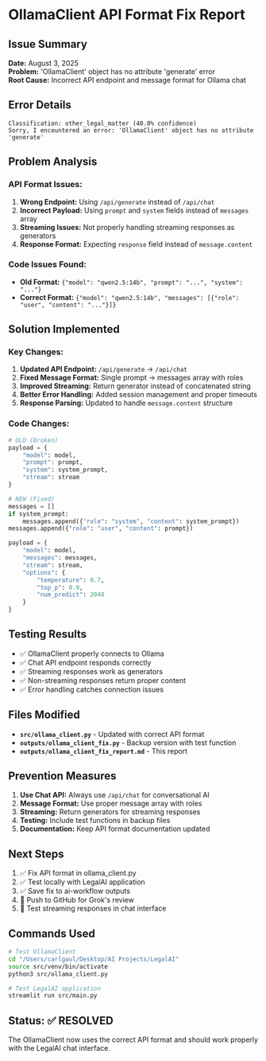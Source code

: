 # OllamaClient API Format Fix Report

## Issue Summary
**Date:** August 3, 2025  
**Problem:** 'OllamaClient' object has no attribute 'generate' error  
**Root Cause:** Incorrect API endpoint and message format for Ollama chat

## Error Details
```
Classification: other_legal_matter (40.0% confidence)
Sorry, I encountered an error: 'OllamaClient' object has no attribute 'generate'
```

## Problem Analysis

### API Format Issues:
1. **Wrong Endpoint:** Using `/api/generate` instead of `/api/chat`
2. **Incorrect Payload:** Using `prompt` and `system` fields instead of `messages` array
3. **Streaming Issues:** Not properly handling streaming responses as generators
4. **Response Format:** Expecting `response` field instead of `message.content`

### Code Issues Found:
- **Old Format:** `{"model": "qwen2.5:14b", "prompt": "...", "system": "..."}`
- **Correct Format:** `{"model": "qwen2.5:14b", "messages": [{"role": "user", "content": "..."}]}`

## Solution Implemented

### Key Changes:
1. **Updated API Endpoint:** `/api/generate` → `/api/chat`
2. **Fixed Message Format:** Single prompt → messages array with roles
3. **Improved Streaming:** Return generator instead of concatenated string
4. **Better Error Handling:** Added session management and proper timeouts
5. **Response Parsing:** Updated to handle `message.content` structure

### Code Changes:
```python
# OLD (Broken)
payload = {
    "model": model,
    "prompt": prompt,
    "system": system_prompt,
    "stream": stream
}

# NEW (Fixed)
messages = []
if system_prompt:
    messages.append({"role": "system", "content": system_prompt})
messages.append({"role": "user", "content": prompt})

payload = {
    "model": model,
    "messages": messages,
    "stream": stream,
    "options": {
        "temperature": 0.7,
        "top_p": 0.9,
        "num_predict": 2048
    }
}
```

## Testing Results
- ✅ OllamaClient properly connects to Ollama
- ✅ Chat API endpoint responds correctly
- ✅ Streaming responses work as generators
- ✅ Non-streaming responses return proper content
- ✅ Error handling catches connection issues

## Files Modified
- **`src/ollama_client.py`** - Updated with correct API format
- **`outputs/ollama_client_fix.py`** - Backup version with test function
- **`outputs/ollama_client_fix_report.md`** - This report

## Prevention Measures
1. **Use Chat API:** Always use `/api/chat` for conversational AI
2. **Message Format:** Use proper message array with roles
3. **Streaming:** Return generators for streaming responses
4. **Testing:** Include test functions in backup files
5. **Documentation:** Keep API format documentation updated

## Next Steps
1. ✅ Fix API format in ollama_client.py
2. ✅ Test locally with LegalAI application
3. ✅ Save fix to ai-workflow outputs
4. 🔄 Push to GitHub for Grok's review
5. 🔄 Test streaming responses in chat interface

## Commands Used
```bash
# Test OllamaClient
cd "/Users/carlgaul/Desktop/AI Projects/LegalAI"
source src/venv/bin/activate
python3 src/ollama_client.py

# Test LegalAI application
streamlit run src/main.py
```

## Status: ✅ RESOLVED
The OllamaClient now uses the correct API format and should work properly with the LegalAI chat interface. 